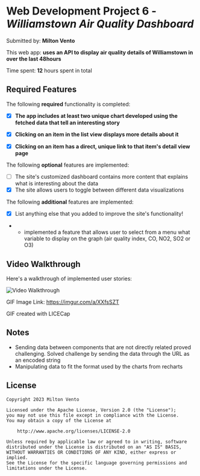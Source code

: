 # Web Development Project 6 - *Williamstown Air Quality Dashboard*

Submitted by: **Milton Vento**

This web app: **uses an API to display air quality details of Williamstown in over the last 48hours**

Time spent: **12** hours spent in total

## Required Features

The following **required** functionality is completed:

- [x] **The app includes at least two unique chart developed using the fetched data that tell an interesting story**
- [x] **Clicking on an item in the list view displays more details about it**
- [x] **Clicking on an item has a direct, unique link to that item's detail view page**


The following **optional** features are implemented:

- [ ] The site's customized dashboard contains more content that explains what is interesting about the data
- [x] The site allows users to toggle between different data visualizations

The following **additional** features are implemented:

* [x] List anything else that you added to improve the site's functionality!
* - implemented a feature that allows user to select from a menu what variable to display on the graph (air quality index, CO, NO2, SO2 or O3)

## Video Walkthrough

Here's a walkthrough of implemented user stories:

<img src='https://imgur.com/a/XXfsSZT' title='Video Walkthrough' width='' alt='Video Walkthrough' />

GIF Image Link:
https://imgur.com/a/XXfsSZT

<!-- Replace this with whatever GIF tool you used! -->
GIF created with LICECap
<!-- Recommended tools:
[Kap](https://getkap.co/) for macOS
[ScreenToGif](https://www.screentogif.com/) for Windows
[peek](https://github.com/phw/peek) for Linux. -->

## Notes

- Sending data between components that are not directly related proved challenging. Solved challenge by sending the data through the URL as an encoded string
- Manipulating data to fit the format used by the charts from recharts

## License

    Copyright 2023 Milton Vento

    Licensed under the Apache License, Version 2.0 (the "License");
    you may not use this file except in compliance with the License.
    You may obtain a copy of the License at

        http://www.apache.org/licenses/LICENSE-2.0

    Unless required by applicable law or agreed to in writing, software
    distributed under the License is distributed on an "AS IS" BASIS,
    WITHOUT WARRANTIES OR CONDITIONS OF ANY KIND, either express or implied.
    See the License for the specific language governing permissions and
    limitations under the License.
